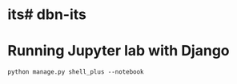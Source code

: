 # its# dbn-its

# Running Jupyter lab with Django

```shell
python manage.py shell_plus --notebook
```
